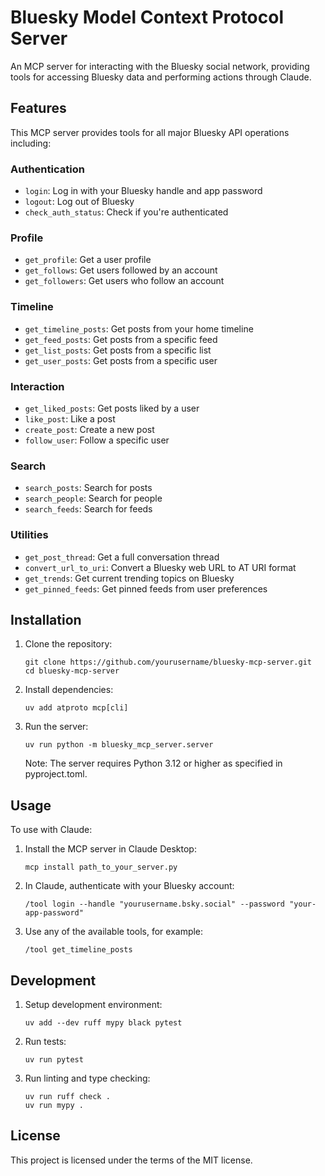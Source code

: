# Bluesky Model Context Protocol Server

An MCP server for interacting with the Bluesky social network, providing tools for accessing Bluesky data and performing actions through Claude.

## Features

This MCP server provides tools for all major Bluesky API operations including:

### Authentication
- `login`: Log in with your Bluesky handle and app password
- `logout`: Log out of Bluesky
- `check_auth_status`: Check if you're authenticated

### Profile
- `get_profile`: Get a user profile
- `get_follows`: Get users followed by an account
- `get_followers`: Get users who follow an account

### Timeline
- `get_timeline_posts`: Get posts from your home timeline
- `get_feed_posts`: Get posts from a specific feed
- `get_list_posts`: Get posts from a specific list
- `get_user_posts`: Get posts from a specific user

### Interaction
- `get_liked_posts`: Get posts liked by a user
- `like_post`: Like a post
- `create_post`: Create a new post
- `follow_user`: Follow a specific user

### Search
- `search_posts`: Search for posts
- `search_people`: Search for people
- `search_feeds`: Search for feeds

### Utilities
- `get_post_thread`: Get a full conversation thread
- `convert_url_to_uri`: Convert a Bluesky web URL to AT URI format
- `get_trends`: Get current trending topics on Bluesky
- `get_pinned_feeds`: Get pinned feeds from user preferences

## Installation

1. Clone the repository:
   ```
   git clone https://github.com/yourusername/bluesky-mcp-server.git
   cd bluesky-mcp-server
   ```

2. Install dependencies:
   ```
   uv add atproto mcp[cli]
   ```

3. Run the server:
   ```
   uv run python -m bluesky_mcp_server.server
   ```
   
   Note: The server requires Python 3.12 or higher as specified in pyproject.toml.

## Usage

To use with Claude:

1. Install the MCP server in Claude Desktop:
   ```
   mcp install path_to_your_server.py
   ```

2. In Claude, authenticate with your Bluesky account:
   ```
   /tool login --handle "yourusername.bsky.social" --password "your-app-password"
   ```

3. Use any of the available tools, for example:
   ```
   /tool get_timeline_posts
   ```

## Development

1. Setup development environment:
   ```
   uv add --dev ruff mypy black pytest
   ```

2. Run tests:
   ```
   uv run pytest
   ```

3. Run linting and type checking:
   ```
   uv run ruff check .
   uv run mypy .
   ```

## License

This project is licensed under the terms of the MIT license.